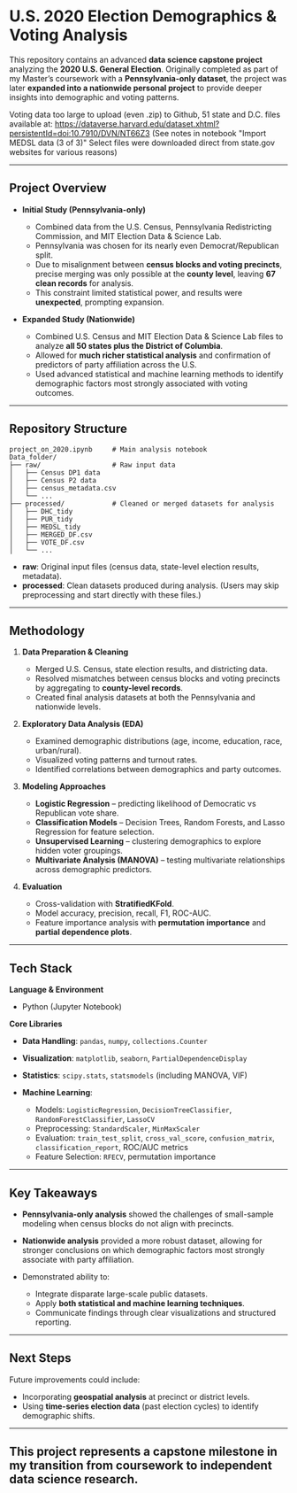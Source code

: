 # U.S. 2020 Election Demographics & Voting Analysis  

This repository contains an advanced **data science capstone project** analyzing the **2020 U.S. General Election**.
Originally completed as part of my Master’s coursework with a **Pennsylvania-only dataset**, the project was later **expanded into a nationwide personal project** to provide deeper insights into demographic and voting patterns.  

Voting data too large to upload (even .zip) to Github, 51 state and D.C. files available at:
https://dataverse.harvard.edu/dataset.xhtml?persistentId=doi:10.7910/DVN/NT66Z3
(See notes in notebook "Import MEDSL data (3 of 3)" Select files were downloaded direct from state.gov websites for various reasons)

---  
## Project Overview  

* **Initial Study (Pennsylvania-only)**  
  * Combined data from the U.S. Census, Pennsylvania Redistricting Commission, and MIT Election Data & Science Lab.  
  * Pennsylvania was chosen for its nearly even Democrat/Republican split.  
  * Due to misalignment between **census blocks and voting precincts**, precise merging was only possible at the **county level**, leaving **67 clean records** for analysis.  
  * This constraint limited statistical power, and results were **unexpected**, prompting expansion.  

* **Expanded Study (Nationwide)**  
  * Combined U.S. Census and MIT Election Data & Science Lab files to analyze **all 50 states plus the District of Columbia**.  
  * Allowed for **much richer statistical analysis** and confirmation of predictors of party affiliation across the U.S.  
  * Used advanced statistical and machine learning methods to identify demographic factors most strongly associated with voting outcomes.  

---  
## Repository Structure  
```
project_on_2020.ipynb     # Main analysis notebook
Data_folder/ 
├── raw/                  # Raw input data
│   ├── Census DP1 data
│   ├── Census P2 data
│   ├── census_metadata.csv 
│   └── ...
├── processed/            # Cleaned or merged datasets for analysis
│   ├── DHC_tidy
│   ├── PUR_tidy
│   ├── MEDSL_tidy
│   ├── MERGED_DF.csv
│   ├── VOTE_DF.csv
│   └── ...
```
* **raw**: Original input files (census data, state-level election results, metadata).  
* **processed**: Clean datasets produced during analysis. (Users may skip preprocessing and start directly with these files.)  

---  
## Methodology  

1. **Data Preparation & Cleaning**  
   * Merged U.S. Census, state election results, and districting data.  
   * Resolved mismatches between census blocks and voting precincts by aggregating to **county-level records**.  
   * Created final analysis datasets at both the Pennsylvania and nationwide levels.  

2. **Exploratory Data Analysis (EDA)**  
   * Examined demographic distributions (age, income, education, race, urban/rural).  
   * Visualized voting patterns and turnout rates.  
   * Identified correlations between demographics and party outcomes.  

3. **Modeling Approaches**  
   * **Logistic Regression** – predicting likelihood of Democratic vs Republican vote share.  
   * **Classification Models** – Decision Trees, Random Forests, and Lasso Regression for feature selection.  
   * **Unsupervised Learning** – clustering demographics to explore hidden voter groupings.  
   * **Multivariate Analysis (MANOVA)** – testing multivariate relationships across demographic predictors.  

4. **Evaluation**  
   * Cross-validation with **StratifiedKFold**.  
   * Model accuracy, precision, recall, F1, ROC-AUC.  
   * Feature importance analysis with **permutation importance** and **partial dependence plots**.  

---  
## Tech Stack  
**Language & Environment**  
* Python (Jupyter Notebook)  

**Core Libraries**  
* **Data Handling**: `pandas`, `numpy`, `collections.Counter`  
* **Visualization**: `matplotlib`, `seaborn`, `PartialDependenceDisplay`  
* **Statistics**: `scipy.stats`, `statsmodels` (including MANOVA, VIF)  
* **Machine Learning**:  

  * Models: `LogisticRegression`, `DecisionTreeClassifier`, `RandomForestClassifier`, `LassoCV`  
  * Preprocessing: `StandardScaler`, `MinMaxScaler`  
  * Evaluation: `train_test_split`, `cross_val_score`, `confusion_matrix`, `classification_report`, ROC/AUC metrics  
  * Feature Selection: `RFECV`, permutation importance  

---  
## Key Takeaways  
* **Pennsylvania-only analysis** showed the challenges of small-sample modeling when census blocks do not align with precincts.  
* **Nationwide analysis** provided a more robust dataset, allowing for stronger conclusions on which demographic factors most strongly associate with party affiliation.  
* Demonstrated ability to:  

  * Integrate disparate large-scale public datasets.  
  * Apply **both statistical and machine learning techniques**.  
  * Communicate findings through clear visualizations and structured reporting.  

---  
## Next Steps  

Future improvements could include:  

* Incorporating **geospatial analysis** at precinct or district levels.  
* Using **time-series election data** (past election cycles) to identify demographic shifts.  

---  
This project represents a **capstone milestone in my transition from coursework to independent data science research**.
---

